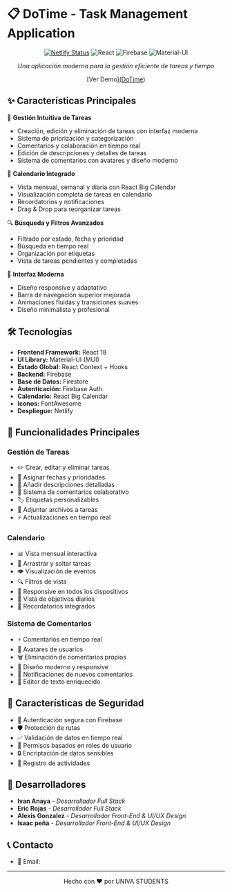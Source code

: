 # 📋 DoTime - Task Management Application

<div align="center">

[![Netlify Status](https://api.netlify.com/api/v1/badges/20b76fc5-783b-4f94-82aa-22d1d292eb29/deploy-status)](https://app.netlify.com/sites/silly-semifreddo-4709e3/deploys)
![React](https://img.shields.io/badge/React-20232A?style=for-the-badge&logo=react&logoColor=61DAFB)
![Firebase](https://img.shields.io/badge/Firebase-FFCA28?style=for-the-badge&logo=firebase&logoColor=black)
![Material-UI](https://img.shields.io/badge/Material--UI-0081CB?style=for-the-badge&logo=material-ui&logoColor=white)

*Una aplicación moderna para la gestión eficiente de tareas y tiempo*

[Ver Demo][(DoTime](https://dotime.app))

</div>

## ✨ Características Principales

🎯 **Gestión Intuitiva de Tareas**
- Creación, edición y eliminación de tareas con interfaz moderna
- Sistema de priorización y categorización
- Comentarios y colaboración en tiempo real
- Edición de descripciones y detalles de tareas
- Sistema de comentarios con avatares y diseño moderno

📅 **Calendario Integrado**
- Vista mensual, semanal y diaria con React Big Calendar
- Visualización completa de tareas en calendario
- Recordatorios y notificaciones
- Drag & Drop para reorganizar tareas

🔍 **Búsqueda y Filtros Avanzados**
- Filtrado por estado, fecha y prioridad
- Búsqueda en tiempo real
- Organización por etiquetas
- Vista de tareas pendientes y completadas

🎨 **Interfaz Moderna**
- Diseño responsive y adaptativo
- Barra de navegación superior mejorada
- Animaciones fluidas y transiciones suaves
- Diseño minimalista y profesional

## 🛠️ Tecnologías

- **Frontend Framework:** React 18
- **UI Library:** Material-UI (MUI)
- **Estado Global:** React Context + Hooks
- **Backend:** Firebase
- **Base de Datos:** Firestore
- **Autenticación:** Firebase Auth
- **Calendario:** React Big Calendar
- **Iconos:** FontAwesome
- **Despliegue:** Netlify

## 📱 Funcionalidades Principales

### Gestión de Tareas
- ✏️ Crear, editar y eliminar tareas
- 📅 Asignar fechas y prioridades
- 📝 Añadir descripciones detalladas
- 💬 Sistema de comentarios colaborativo
- 🏷️ Etiquetas personalizables
- 📎 Adjuntar archivos a tareas
- ⚡ Actualizaciones en tiempo real

### Calendario
- 📊 Vista mensual interactiva
- 🔄 Arrastrar y soltar tareas
- 👁️ Visualización de eventos
- 🔍 Filtros de vista
- 📱 Responsive en todos los dispositivos
- 🎯 Vista de objetivos diarios
- 🔔 Recordatorios integrados

### Sistema de Comentarios
- ⚡ Comentarios en tiempo real
- 👤 Avatares de usuarios
- 🗑️ Eliminación de comentarios propios
- 🎨 Diseño moderno y responsive
- 📨 Notificaciones de nuevos comentarios
- 📝 Editor de texto enriquecido

## 🔑 Características de Seguridad

- 🔐 Autenticación segura con Firebase
- 🛡️ Protección de rutas
- ✅ Validación de datos en tiempo real
- 👥 Permisos basados en roles de usuario
- 🔒 Encriptación de datos sensibles
- 📝 Registro de actividades

## 👥 Desarrolladores

- **Ivan Anaya** - *Desarrollador Full Stack*
- **Eric Rojas** - *Desarrollador Full Stack*
- **Alexis Gonzalez** - *Desarrollador Front-End & UI/UX Design*
- **Isaac peña** - *Desarrollador Front-End & UI/UX Design*

## 📞 Contacto

- 📧 Email:

---

<div align="center">
<p>Hecho con ❤️ por UNIVA STUDENTS </p>
</div>
